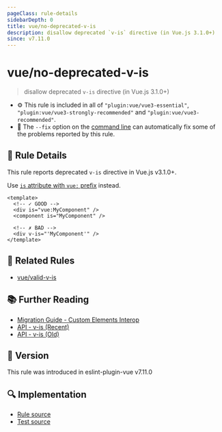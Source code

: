 ```yaml
---
pageClass: rule-details
sidebarDepth: 0
title: vue/no-deprecated-v-is
description: disallow deprecated `v-is` directive (in Vue.js 3.1.0+)
since: v7.11.0
---
```

# vue/no-deprecated-v-is

> disallow deprecated `v-is` directive (in Vue.js 3.1.0+)

- :gear: This rule is included in all of `"plugin:vue/vue3-essential"`, `"plugin:vue/vue3-strongly-recommended"` and `"plugin:vue/vue3-recommended"`.
- :wrench: The `--fix` option on the [command line](https://eslint.org/docs/user-guide/command-line-interface#fixing-problems) can automatically fix some of the problems reported by this rule.

## :book: Rule Details

This rule reports deprecated `v-is` directive in Vue.js v3.1.0+.

Use [`is` attribute with `vue:` prefix](https://vuejs.org/api/built-in-special-attributes.html#is) instead.

<eslint-code-block fix :rules="{'vue/no-deprecated-v-is': ['error']}">

```vue
<template>
  <!-- ✓ GOOD -->
  <div is="vue:MyComponent" />
  <component is="MyComponent" />
  
  <!-- ✗ BAD -->
  <div v-is="'MyComponent'" />
</template>
```

</eslint-code-block>

## :couple: Related Rules

- [vue/valid-v-is]

[vue/valid-v-is]: ./valid-v-is.md

## :books: Further Reading

- [Migration Guide - Custom Elements Interop](https://v3-migration.vuejs.org/breaking-changes/custom-elements-interop.html#vue-prefix-for-in-dom-template-parsing-workarounds)
- [API - v-is (Recent)](https://github.com/vuejs/docs/blob/8b4f11a4e94d01c7f1c91a60ceaa5b89d6b6de9f/src/api/built-in-directives.md#v-is-)
- [API - v-is (Old)](https://github.com/vuejs/docs-next/blob/008613756c3d781128d96b64a2d27f7598f8f548/src/api/directives.md#v-is)

## :rocket: Version

This rule was introduced in eslint-plugin-vue v7.11.0

## :mag: Implementation

- [Rule source](https://github.com/vuejs/eslint-plugin-vue/blob/master/lib/rules/no-deprecated-v-is.js)
- [Test source](https://github.com/vuejs/eslint-plugin-vue/blob/master/tests/lib/rules/no-deprecated-v-is.js)
